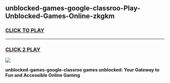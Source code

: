 
## unblocked-games-google-classroo-Play-Unblocked-Games-Online-zkgkm
<h3>
<a href="https://premium76.site?title=unblocked-games-google-classroo&ref=25A">CLICK TO PLAY</a></h3>
<hr>

<h3>
<a href="https://premium76.site?title=unblocked-games-google-classroo&ref=25A">CLICK 2 PLAY</a>
  
</h3>

<a href="https://premium76.site?title=unblocked-games-google-classroo&ref=25A"><img src="https://clearcache.store/games.png"></a>


**unblocked-games-google-classroo games unblocked: Your Gateway to Fun and Accessible Online Gaming**
